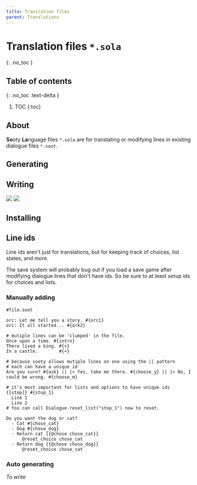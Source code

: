 ```yaml
---
title: Translation files
parent: Translations
---
```


# Translation files `*.sola`
{: .no_toc }

## Table of contents
{: .no_toc .text-delta }

1. TOC
{:toc}

## About
**So**oty **La**nguage files `*.sola` are for translating or modifying lines in existing dialogue files `*.soot`.

## Generating

## Writing
![](/lang_1.png)
![](/lang_2.png)

## Installing

## Line ids

Line ids aren't just for translations, but for keeping track of choices, list states, and more.

The save system will probably bug out if you load a save game after modifying dialogue lines that don't have ids. So be sure to at least setup ids for choices and lists.

### Manually adding

```
#file.soot

orc: Let me tell you a story. #{orc1}
orc: It all started... #{ork2}

# mutiple lines can be 'clumped' in the file.
Once upon a time. #{intro}
There lived a king. #{+}
In a castle.        #{+}

# because sooty allows mutiple lines on one using the || pattern
# each can have a unique id
Are you sure? #{ask} || |> Yes, take me there. #{choose_y} || |> No, I could be wrong. #{choose_m}

# it's most important for lists and options to have unique ids
{[stop]} #{stop_1}
  Line 1
  Line 2
# You can call Dialogue.reset_list("stop_1") now to reset.

Do you want the dog or cat?
  - Cat #{chose_cat}
  - Dog #{chose_dog}
  - Return cat {{@chose chose_cat}}
      @reset_choice chose_cat
  - Return dog {{@chose chose_dog}}
      @reset_choice chose_cat
```

### Auto generating

*To write*
